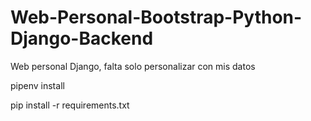 # Web-Personal-Bootstrap-Python-Django-Backend
Web personal Django, falta solo personalizar con mis datos

pipenv install

pip install -r requirements.txt
